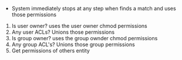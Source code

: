* System immediately stops at any step when finds a match and uses those permissions


1. Is user owner? uses the user owner chmod permissions
1. Any user ACLs? Unions those permissions
1. Is group owner? uses the group ownder chmod permissions
1. Any group ACL's?  Unions those group permissions
1. Get permissions of others entity
